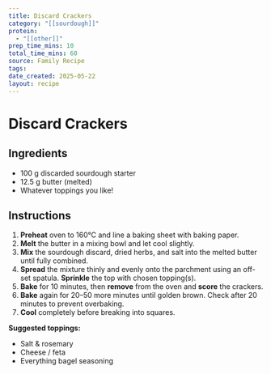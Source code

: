 ```yaml
---
title: Discard Crackers
category: "[[sourdough]]"
protein:
  - "[[other]]"
prep_time_mins: 10
total_time_mins: 60
source: Family Recipe
tags: 
date_created: 2025-05-22
layout: recipe
---
```


# Discard Crackers

## Ingredients

- 100 g discarded sourdough starter
- 12.5 g butter (melted)
- Whatever toppings you like!

## Instructions

1. **Preheat** oven to 160°C and line a baking sheet with baking paper.
2. **Melt** the butter in a mixing bowl and let cool slightly.
3. **Mix** the sourdough discard, dried herbs, and salt into the melted butter until fully combined.
4. **Spread** the mixture thinly and evenly onto the parchment using an off-set spatula. **Sprinkle** the top with chosen topping(s).
5. **Bake** for 10 minutes, then **remove** from the oven and **score** the crackers.
6. **Bake** again for 20–50 more minutes until golden brown. Check after 20 minutes to prevent overbaking.
7. **Cool** completely before breaking into squares.

**Suggested toppings:**
- Salt & rosemary
- Cheese / feta
- Everything bagel seasoning